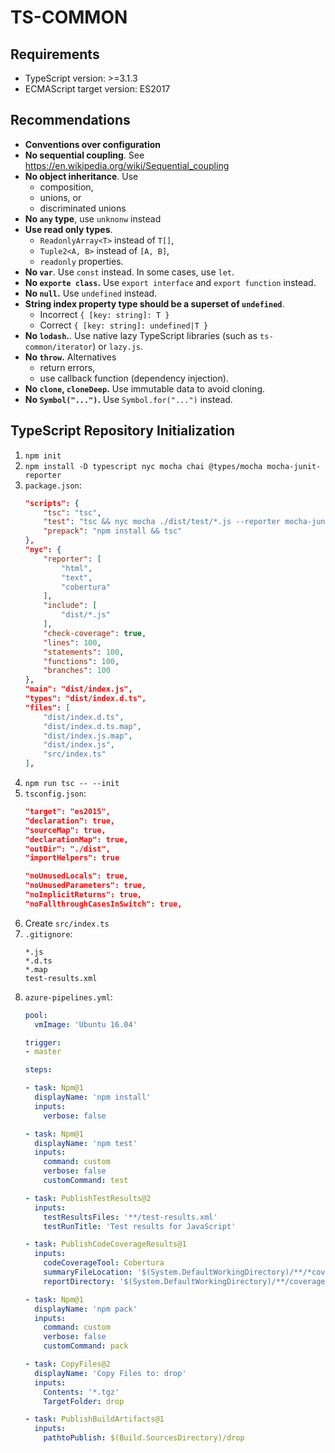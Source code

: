 # TS-COMMON

## Requirements

- TypeScript version: >=3.1.3
- ECMAScript target version: ES2017

## Recommendations

- **Conventions over configuration**
- **No sequential coupling**. See https://en.wikipedia.org/wiki/Sequential_coupling
- **No object inheritance**. Use
  - composition,
  - unions, or
  - discriminated unions
- **No `any` type**, use `unknonw` instead
- **Use read only types**.
  - `ReadonlyArray<T>` instead of `T[]`,
  - `Tuple2<A, B>` instead of `[A, B]`,
  - `readonly` properties.
- **No `var`**. Use `const` instead. In some cases, use `let`.
- **No `exporte class`.** Use `export interface` and `export function` instead.
- **No `null`.** Use `undefined` instead.
- **String index property type should be a superset of `undefined`**.
  - Incorrect `{ [key: string]: T }`
  - Correct `{ [key: string]: undefined|T }`
- **No `lodash`.**. Use native lazy TypeScript libraries (such as `ts-common/iterator`) or `lazy.js`.
- **No `throw`.** Alternatives
  - return errors,
  - use callback function (dependency injection).
- **No `clone`, `cloneDeep`.** Use immutable data to avoid cloning.
- **No `Symbol("...")`.** Use `Symbol.for("...")` instead.

## TypeScript Repository Initialization

1. `npm init`
1. `npm install -D typescript nyc mocha chai @types/mocha mocha-junit-reporter`
1. `package.json`:
    ```json
    "scripts": {
        "tsc": "tsc",
        "test": "tsc && nyc mocha ./dist/test/*.js --reporter mocha-junit-reporter",
        "prepack": "npm install && tsc"
    },
    "nyc": {
        "reporter": [
            "html",
            "text",
            "cobertura"
        ],
        "include": [
            "dist/*.js"
        ],
        "check-coverage": true,
        "lines": 100,
        "statements": 100,
        "functions": 100,
        "branches": 100
    },
    "main": "dist/index.js",
    "types": "dist/index.d.ts",
    "files": [
        "dist/index.d.ts",
        "dist/index.d.ts.map",
        "dist/index.js.map",
        "dist/index.js",
        "src/index.ts"
    ],
    ```
1. `npm run tsc -- --init`
1. `tsconfig.json`:
    ```json
    "target": "es2015",
    "declaration": true,
    "sourceMap": true,
    "declarationMap": true,
    "outDir": "./dist",
    "importHelpers": true

    "noUnusedLocals": true,
    "noUnusedParameters": true,
    "noImplicitReturns": true,
    "noFallthroughCasesInSwitch": true,
    ```
1. Create `src/index.ts`
1. `.gitignore`:
    ```
    *.js
    *.d.ts
    *.map
    test-results.xml
    ```
 1. `azure-pipelines.yml`:
    ```yaml
    pool:
      vmImage: 'Ubuntu 16.04'

    trigger:
    - master

    steps:

    - task: Npm@1
      displayName: 'npm install'
      inputs:
        verbose: false

    - task: Npm@1
      displayName: 'npm test'
      inputs:
        command: custom
        verbose: false
        customCommand: test

    - task: PublishTestResults@2
      inputs:
        testResultsFiles: '**/test-results.xml'
        testRunTitle: 'Test results for JavaScript'

    - task: PublishCodeCoverageResults@1
      inputs:
        codeCoverageTool: Cobertura
        summaryFileLocation: '$(System.DefaultWorkingDirectory)/**/*coverage.xml'
        reportDirectory: '$(System.DefaultWorkingDirectory)/**/coverage'

    - task: Npm@1
      displayName: 'npm pack'
      inputs:
        command: custom
        verbose: false
        customCommand: pack

    - task: CopyFiles@2
      displayName: 'Copy Files to: drop'
      inputs:
        Contents: '*.tgz'
        TargetFolder: drop

    - task: PublishBuildArtifacts@1
      inputs:
        pathtoPublish: $(Build.SourcesDirectory)/drop
    ```
